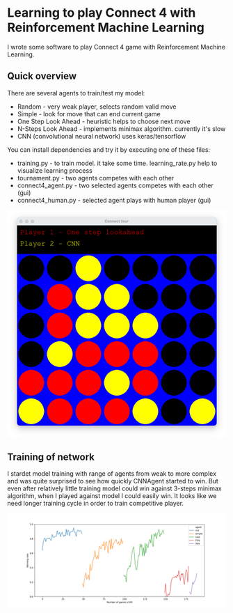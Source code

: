# Learning to play Connect 4 with Reinforcement Machine Learning

I wrote some software to play Connect 4 game with Reinforcement Machine Learning. 

## Quick overview

There are several agents to train/test my model:
  * Random - very weak player, selects random valid move
  * Simple - look for move that can end current game
  * One Step Look Ahead - heuristic helps to choose next move
  * N-Steps Look Ahead - implements minimax algorithm. currently it's slow
  * CNN (convolutional neural network) uses keras/tensorflow
  
You can install dependencies and try it by executing one of these files:
  * training.py - to train model. it take some time. learning_rate.py help to visualize learning process
  * tournament.py - two agents competes with each other
  * connect4_agent.py - two selected agents competes with each other (gui)
  * connect4_human.py - selected agent plays with human player (gui)
  
  
![Game window](https://github.com/arvjus/connect4/blob/main/images/gui-screenshot.png)

## Training of network  

I stardet model training with range of agents from weak to more complex and was quite surprised to see how quickly CNNAgent started to win. 
But even after relatively little training model could win against 3-steps minimax algorithm, when I played against model I could easily win. It looks like we need longer training cycle in order to train competitive player.   

![Learning rate](https://github.com/arvjus/connect4/blob/main/images/learning_rate.png)

